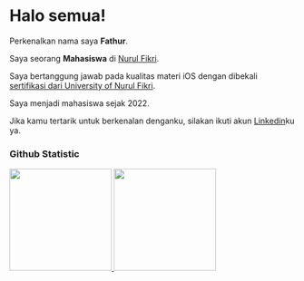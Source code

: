 # Halo semua! 

Perkenalkan nama saya **Fathur**.<br>

Saya seorang **Mahasiswa** di [Nurul Fikri](https://nurulfikri.ac.id/).<br>

Saya bertanggung jawab pada kualitas materi iOS dengan dibekali [sertifikasi dari University of Nurul Fikri](https://nurulfikri.ac.id/).<br>

Saya menjadi mahasiswa sejak 2022.<br>

Jika kamu tertarik untuk berkenalan denganku, silakan ikuti akun [Linkedin](https://www.linkedin.com/in/m-%E2%80%8Efatkhurrohman-780829241/)ku ya.

### Github Statistic
<p align="left">
<a href="https://github.com/fatkhur03">
  <img height="180em" src="https://github-readme-stats-eight-theta.vercel.app/api?username=penuliscode&show_icons=true&theme=algolia&include_all_commits=true&count_private=true"/>
  <img height="180em" src="https://github-readme-stats-eight-theta.vercel.app/api/top-langs/?username=penuliscode&layout=compact&theme=algolia"/>
</a>
</p>
